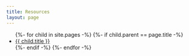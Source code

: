 ```yaml
---
title: Resources
layout: page
---
```


<ul>
{%- for child in site.pages -%}
{%- if child.parent == page.title -%}
  <li><a href="{{ child.url }}">{{ child.title }}</a></li>
{%- endif -%}
{%- endfor -%}
</ul>
